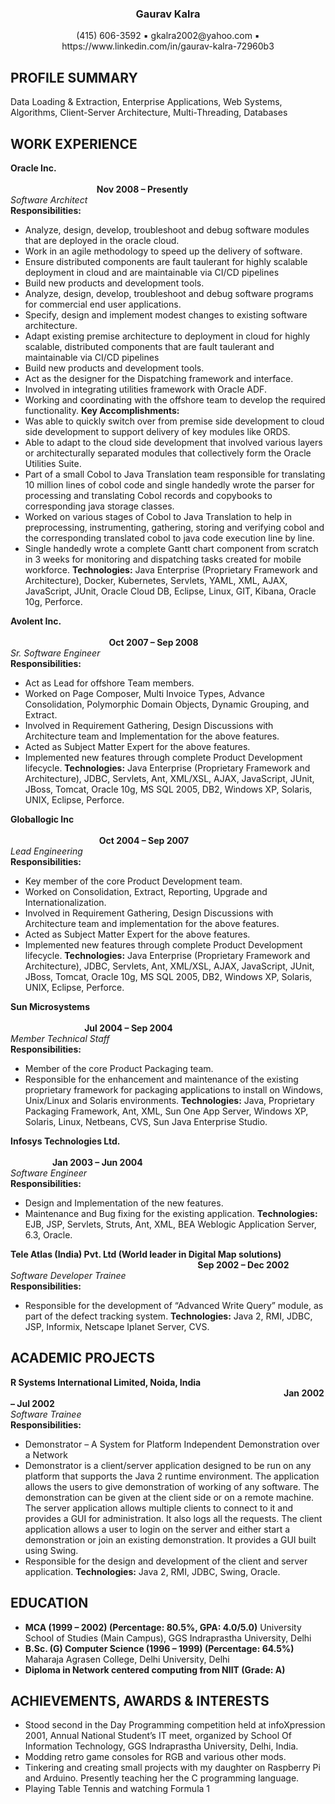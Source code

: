 <h3 align="center">Gaurav Kalra</h3>
<p align="center">(415) 606-3592 ▪ gkalra2002@yahoo.com ▪ https://www.linkedin.com/in/gaurav-kalra-72960b3</p>

## PROFILE SUMMARY
Data Loading & Extraction, Enterprise Applications, Web Systems, Algorithms, Client-Server Architecture, Multi-Threading, Databases

## WORK EXPERIENCE
**Oracle Inc.**
&nbsp;&nbsp;&nbsp;&nbsp;&nbsp;&nbsp;&nbsp;&nbsp;&nbsp;&nbsp;&nbsp;&nbsp;&nbsp;&nbsp;&nbsp;&nbsp;&nbsp;&nbsp;&nbsp;&nbsp;&nbsp;&nbsp;&nbsp;&nbsp;&nbsp;&nbsp;&nbsp;&nbsp;&nbsp;&nbsp;&nbsp;&nbsp;&nbsp;&nbsp;&nbsp;&nbsp;&nbsp;&nbsp;&nbsp;&nbsp;&nbsp;&nbsp;&nbsp;&nbsp;&nbsp;&nbsp;&nbsp;&nbsp;&nbsp;&nbsp;&nbsp;&nbsp;&nbsp;&nbsp;&nbsp;&nbsp;&nbsp;&nbsp;&nbsp;&nbsp;&nbsp;&nbsp;&nbsp;&nbsp;&nbsp;&nbsp;&nbsp;&nbsp;&nbsp;&nbsp;&nbsp;&nbsp;&nbsp;&nbsp;&nbsp;&nbsp;&nbsp;&nbsp;&nbsp;&nbsp;&nbsp;&nbsp;&nbsp;&nbsp;&nbsp;&nbsp;&nbsp;&nbsp;&nbsp;&nbsp;&nbsp;&nbsp;&nbsp;&nbsp;&nbsp;&nbsp;&nbsp;&nbsp;&nbsp;&nbsp;&nbsp;&nbsp;&nbsp;&nbsp;&nbsp;&nbsp;&nbsp;&nbsp;&nbsp;&nbsp;&nbsp;&nbsp;&nbsp;&nbsp;&nbsp;&nbsp;&nbsp;&nbsp;&nbsp;&nbsp;&nbsp;&nbsp;&nbsp;&nbsp;&nbsp;&nbsp;&nbsp;&nbsp;&nbsp;&nbsp;&nbsp;&nbsp;&nbsp;&nbsp;&nbsp;&nbsp;&nbsp;&nbsp;&nbsp;&nbsp;&nbsp;&nbsp;&nbsp;&nbsp;&nbsp;&nbsp;&nbsp;&nbsp;&nbsp;&nbsp;&nbsp;&nbsp;&nbsp;&nbsp;&nbsp;&nbsp;&nbsp;&nbsp;&nbsp;&nbsp;&nbsp;&nbsp;
**Nov 2008 – Presently**<br/>
*Software Architect*<br/>
**Responsibilities:**
- Analyze, design, develop, troubleshoot and debug software modules that are deployed in the oracle cloud.
- Work in an agile methodology to speed up the delivery of software.
- Ensure distributed components are fault taulerant for highly scalable deployment in cloud and are maintainable via CI/CD pipelines
- Build new products and development tools.
- Analyze, design, develop, troubleshoot and debug software programs for commercial end user applications.
- Specify, design and implement modest changes to existing software architecture.
- Adapt existing premise architecture to deployment in cloud for highly scalable, distributed components that are fault taulerant and maintainable via CI/CD pipelines
- Build new products and development tools.
- Act as the designer for the Dispatching framework and interface.
- Involved in integrating utilities framework with Oracle ADF.
- Working and coordinating with the offshore team to develop the required functionality.
**Key Accomplishments:**
- Was able to quickly switch over from premise side development to cloud side development to support delivery of key modules like ORDS.
- Able to adapt to the cloud side development that involved various layers or architecturally separated modules that collectively form the Oracle Utilities Suite.
- Part of a small Cobol to Java Translation team responsible for translating 10 million lines of cobol code and single handedly wrote the parser for processing and translating Cobol records and copybooks to corresponding java storage classes.
- Worked on various stages of Cobol to Java Translation to help in preprocessing, instrumenting, gathering, storing and verifying cobol and the corresponding translated cobol to java code execution line by line.
- Single handedly wrote a complete Gantt chart component from scratch in 3 weeks for monitoring and dispatching tasks created for mobile workforce.
**Technologies:**
Java Enterprise (Proprietary Framework and Architecture), Docker, Kubernetes, Servlets, YAML, XML, AJAX, JavaScript, JUnit, Oracle Cloud DB, Eclipse, Linux, GIT, Kibana, Oracle 10g, Perforce.

**Avolent Inc.**
&nbsp;&nbsp;&nbsp;&nbsp;&nbsp;&nbsp;&nbsp;&nbsp;&nbsp;&nbsp;&nbsp;&nbsp;&nbsp;&nbsp;&nbsp;&nbsp;&nbsp;&nbsp;&nbsp;&nbsp;&nbsp;&nbsp;&nbsp;&nbsp;&nbsp;&nbsp;&nbsp;&nbsp;&nbsp;&nbsp;&nbsp;&nbsp;&nbsp;&nbsp;&nbsp;&nbsp;&nbsp;&nbsp;&nbsp;&nbsp;&nbsp;&nbsp;&nbsp;&nbsp;&nbsp;&nbsp;&nbsp;&nbsp;&nbsp;&nbsp;&nbsp;&nbsp;&nbsp;&nbsp;&nbsp;&nbsp;&nbsp;&nbsp;&nbsp;&nbsp;&nbsp;&nbsp;&nbsp;&nbsp;&nbsp;&nbsp;&nbsp;&nbsp;&nbsp;&nbsp;&nbsp;&nbsp;&nbsp;&nbsp;&nbsp;&nbsp;&nbsp;&nbsp;&nbsp;&nbsp;&nbsp;&nbsp;&nbsp;&nbsp;&nbsp;&nbsp;&nbsp;&nbsp;&nbsp;&nbsp;&nbsp;&nbsp;&nbsp;&nbsp;&nbsp;&nbsp;&nbsp;&nbsp;&nbsp;&nbsp;&nbsp;&nbsp;&nbsp;&nbsp;&nbsp;&nbsp;&nbsp;&nbsp;&nbsp;&nbsp;&nbsp;&nbsp;&nbsp;&nbsp;&nbsp;&nbsp;&nbsp;&nbsp;&nbsp;&nbsp;&nbsp;&nbsp;&nbsp;&nbsp;&nbsp;&nbsp;&nbsp;&nbsp;&nbsp;&nbsp;&nbsp;&nbsp;&nbsp;&nbsp;&nbsp;&nbsp;&nbsp;&nbsp;&nbsp;&nbsp;&nbsp;&nbsp;&nbsp;&nbsp;&nbsp;&nbsp;&nbsp;&nbsp;&nbsp;&nbsp;&nbsp;&nbsp;&nbsp;&nbsp;&nbsp;&nbsp;&nbsp;&nbsp;&nbsp;&nbsp;&nbsp;&nbsp;&nbsp;&nbsp;&nbsp;&nbsp;&nbsp;
**Oct 2007 – Sep 2008**<br/>
*Sr. Software Engineer*<br/>
**Responsibilities:**
- Act as Lead for offshore Team members.
- Worked on Page Composer, Multi Invoice Types, Advance Consolidation, Polymorphic Domain Objects, Dynamic Grouping, and Extract.
- Involved in Requirement Gathering, Design Discussions with Architecture team and  Implementation for the above features.
- Acted as Subject Matter Expert for the above features.
- Implemented new features through complete Product Development lifecycle.
**Technologies:**
Java Enterprise (Proprietary Framework and Architecture), JDBC, Servlets, Ant, XML/XSL, AJAX, JavaScript, JUnit, JBoss, Tomcat, Oracle 10g, MS SQL 2005, DB2, Windows XP, Solaris, UNIX, Eclipse, Perforce.

**Globallogic Inc**
&nbsp;&nbsp;&nbsp;&nbsp;&nbsp;&nbsp;&nbsp;&nbsp;&nbsp;&nbsp;&nbsp;&nbsp;&nbsp;&nbsp;&nbsp;&nbsp;&nbsp;&nbsp;&nbsp;&nbsp;&nbsp;&nbsp;&nbsp;&nbsp;&nbsp;&nbsp;&nbsp;&nbsp;&nbsp;&nbsp;&nbsp;&nbsp;&nbsp;&nbsp;&nbsp;&nbsp;&nbsp;&nbsp;&nbsp;&nbsp;&nbsp;&nbsp;&nbsp;&nbsp;&nbsp;&nbsp;&nbsp;&nbsp;&nbsp;&nbsp;&nbsp;&nbsp;&nbsp;&nbsp;&nbsp;&nbsp;&nbsp;&nbsp;&nbsp;&nbsp;&nbsp;&nbsp;&nbsp;&nbsp;&nbsp;&nbsp;&nbsp;&nbsp;&nbsp;&nbsp;&nbsp;&nbsp;&nbsp;&nbsp;&nbsp;&nbsp;&nbsp;&nbsp;&nbsp;&nbsp;&nbsp;&nbsp;&nbsp;&nbsp;&nbsp;&nbsp;&nbsp;&nbsp;&nbsp;&nbsp;&nbsp;&nbsp;&nbsp;&nbsp;&nbsp;&nbsp;&nbsp;&nbsp;&nbsp;&nbsp;&nbsp;&nbsp;&nbsp;&nbsp;&nbsp;&nbsp;&nbsp;&nbsp;&nbsp;&nbsp;&nbsp;&nbsp;&nbsp;&nbsp;&nbsp;&nbsp;&nbsp;&nbsp;&nbsp;&nbsp;&nbsp;&nbsp;&nbsp;&nbsp;&nbsp;&nbsp;&nbsp;&nbsp;&nbsp;&nbsp;&nbsp;&nbsp;&nbsp;&nbsp;&nbsp;&nbsp;&nbsp;&nbsp;&nbsp;&nbsp;&nbsp;&nbsp;&nbsp;&nbsp;&nbsp;&nbsp;&nbsp;&nbsp;&nbsp;&nbsp;&nbsp;&nbsp;&nbsp;&nbsp;&nbsp;&nbsp;&nbsp;&nbsp;&nbsp;&nbsp;&nbsp;&nbsp;&nbsp;
**Oct 2004 – Sep 2007**<br/>
*Lead Engineering*<br/>
**Responsibilities:**
- Key member of the core Product Development team.
- Worked on Consolidation, Extract, Reporting, Upgrade and Internationalization.
- Involved in Requirement Gathering, Design Discussions with Architecture team and implementation for the above features.
- Acted as Subject Matter Expert for the above features.
- Implemented new features through complete Product Development lifecycle.
**Technologies:**
Java Enterprise (Proprietary Framework and Architecture), JDBC, Servlets, Ant, XML/XSL, AJAX, JavaScript, JUnit, JBoss, Tomcat, Oracle 10g, MS SQL 2005, DB2, Windows XP, Solaris, UNIX, Eclipse, Perforce.

**Sun Microsystems**
&nbsp;&nbsp;&nbsp;&nbsp;&nbsp;&nbsp;&nbsp;&nbsp;&nbsp;&nbsp;&nbsp;&nbsp;&nbsp;&nbsp;&nbsp;&nbsp;&nbsp;&nbsp;&nbsp;&nbsp;&nbsp;&nbsp;&nbsp;&nbsp;&nbsp;&nbsp;&nbsp;&nbsp;&nbsp;&nbsp;&nbsp;&nbsp;&nbsp;&nbsp;&nbsp;&nbsp;&nbsp;&nbsp;&nbsp;&nbsp;&nbsp;&nbsp;&nbsp;&nbsp;&nbsp;&nbsp;&nbsp;&nbsp;&nbsp;&nbsp;&nbsp;&nbsp;&nbsp;&nbsp;&nbsp;&nbsp;&nbsp;&nbsp;&nbsp;&nbsp;&nbsp;&nbsp;&nbsp;&nbsp;&nbsp;&nbsp;&nbsp;&nbsp;&nbsp;&nbsp;&nbsp;&nbsp;&nbsp;&nbsp;&nbsp;&nbsp;&nbsp;&nbsp;&nbsp;&nbsp;&nbsp;&nbsp;&nbsp;&nbsp;&nbsp;&nbsp;&nbsp;&nbsp;&nbsp;&nbsp;&nbsp;&nbsp;&nbsp;&nbsp;&nbsp;&nbsp;&nbsp;&nbsp;&nbsp;&nbsp;&nbsp;&nbsp;&nbsp;&nbsp;&nbsp;&nbsp;&nbsp;&nbsp;&nbsp;&nbsp;&nbsp;&nbsp;&nbsp;&nbsp;&nbsp;&nbsp;&nbsp;&nbsp;&nbsp;&nbsp;&nbsp;&nbsp;&nbsp;&nbsp;&nbsp;&nbsp;&nbsp;&nbsp;&nbsp;&nbsp;&nbsp;&nbsp;&nbsp;&nbsp;&nbsp;&nbsp;&nbsp;&nbsp;&nbsp;&nbsp;&nbsp;&nbsp;&nbsp;&nbsp;&nbsp;&nbsp;&nbsp;&nbsp;&nbsp;&nbsp;&nbsp;&nbsp;&nbsp;&nbsp;&nbsp;&nbsp;&nbsp;
**Jul 2004 – Sep 2004**<br/>
*Member Technical Staff*<br/>
**Responsibilities:**
- Member of the core Product Packaging team.
- Responsible for the enhancement and maintenance of the existing proprietary framework for packaging applications to install on Windows, Unix/Linux and Solaris environments.
**Technologies:**
Java, Proprietary Packaging Framework, Ant, XML, Sun One App Server, Windows XP, Solaris, Linux, Netbeans, CVS, Sun Java Enterprise Studio.

**Infosys Technologies Ltd.**
&nbsp;&nbsp;&nbsp;&nbsp;&nbsp;&nbsp;&nbsp;&nbsp;&nbsp;&nbsp;&nbsp;&nbsp;&nbsp;&nbsp;&nbsp;&nbsp;&nbsp;&nbsp;&nbsp;&nbsp;&nbsp;&nbsp;&nbsp;&nbsp;&nbsp;&nbsp;&nbsp;&nbsp;&nbsp;&nbsp;&nbsp;&nbsp;&nbsp;&nbsp;&nbsp;&nbsp;&nbsp;&nbsp;&nbsp;&nbsp;&nbsp;&nbsp;&nbsp;&nbsp;&nbsp;&nbsp;&nbsp;&nbsp;&nbsp;&nbsp;&nbsp;&nbsp;&nbsp;&nbsp;&nbsp;&nbsp;&nbsp;&nbsp;&nbsp;&nbsp;&nbsp;&nbsp;&nbsp;&nbsp;&nbsp;&nbsp;&nbsp;&nbsp;&nbsp;&nbsp;&nbsp;&nbsp;&nbsp;&nbsp;&nbsp;&nbsp;&nbsp;&nbsp;&nbsp;&nbsp;&nbsp;&nbsp;&nbsp;&nbsp;&nbsp;&nbsp;&nbsp;&nbsp;&nbsp;&nbsp;&nbsp;&nbsp;&nbsp;&nbsp;&nbsp;&nbsp;&nbsp;&nbsp;&nbsp;&nbsp;&nbsp;&nbsp;&nbsp;&nbsp;&nbsp;&nbsp;&nbsp;&nbsp;&nbsp;&nbsp;&nbsp;&nbsp;&nbsp;&nbsp;&nbsp;&nbsp;&nbsp;&nbsp;&nbsp;&nbsp;&nbsp;&nbsp;&nbsp;&nbsp;&nbsp;&nbsp;&nbsp;&nbsp;&nbsp;&nbsp;&nbsp;&nbsp;&nbsp;&nbsp;&nbsp;&nbsp;&nbsp;&nbsp;&nbsp;&nbsp;&nbsp;&nbsp;&nbsp;&nbsp;
**Jan 2003 – Jun 2004**<br/>
*Software Engineer*<br/>
**Responsibilities:**
- Design and Implementation of the new features.
- Maintenance and Bug fixing for the existing application.
**Technologies:**
EJB, JSP, Servlets, Struts, Ant, XML, BEA Weblogic Application Server, 6.3, Oracle.

**Tele Atlas (India) Pvt. Ltd (World leader in Digital Map solutions)**
&nbsp;&nbsp;&nbsp;&nbsp;&nbsp;&nbsp;&nbsp;&nbsp;&nbsp;&nbsp;&nbsp;&nbsp;&nbsp;&nbsp;&nbsp;&nbsp;&nbsp;&nbsp;&nbsp;&nbsp;&nbsp;&nbsp;&nbsp;&nbsp;&nbsp;&nbsp;&nbsp;&nbsp;&nbsp;&nbsp;&nbsp;&nbsp;&nbsp;&nbsp;&nbsp;&nbsp;&nbsp;&nbsp;&nbsp;&nbsp;&nbsp;&nbsp;&nbsp;&nbsp;&nbsp;&nbsp;&nbsp;&nbsp;&nbsp;&nbsp;&nbsp;&nbsp;&nbsp;&nbsp;&nbsp;&nbsp;&nbsp;&nbsp;&nbsp;&nbsp;&nbsp;&nbsp;&nbsp;&nbsp;&nbsp;&nbsp;&nbsp;&nbsp;&nbsp;&nbsp;&nbsp;&nbsp;&nbsp;&nbsp;&nbsp;
**Sep 2002 – Dec 2002**<br/>
*Software Developer Trainee*<br/>
**Responsibilities:**
- Responsible for the development of “Advanced Write Query” module, as part of the defect tracking system.
**Technologies:**
Java 2, RMI, JDBC, JSP, Informix, Netscape Iplanet Server, CVS.

## ACADEMIC PROJECTS
**R Systems International Limited, Noida, India**
&nbsp;&nbsp;&nbsp;&nbsp;&nbsp;&nbsp;&nbsp;&nbsp;&nbsp;&nbsp;&nbsp;&nbsp;&nbsp;&nbsp;&nbsp;&nbsp;&nbsp;&nbsp;&nbsp;&nbsp;&nbsp;&nbsp;&nbsp;&nbsp;&nbsp;&nbsp;&nbsp;&nbsp;&nbsp;&nbsp;&nbsp;&nbsp;&nbsp;&nbsp;&nbsp;&nbsp;&nbsp;&nbsp;&nbsp;&nbsp;&nbsp;&nbsp;&nbsp;&nbsp;&nbsp;&nbsp;&nbsp;&nbsp;&nbsp;&nbsp;&nbsp;&nbsp;&nbsp;&nbsp;&nbsp;&nbsp;&nbsp;&nbsp;&nbsp;&nbsp;&nbsp;&nbsp;&nbsp;&nbsp;&nbsp;&nbsp;&nbsp;&nbsp;&nbsp;&nbsp;&nbsp;&nbsp;&nbsp;&nbsp;&nbsp;&nbsp;&nbsp;&nbsp;&nbsp;&nbsp;&nbsp;&nbsp;&nbsp;&nbsp;&nbsp;&nbsp;&nbsp;&nbsp;&nbsp;&nbsp;&nbsp;&nbsp;&nbsp;&nbsp;&nbsp;&nbsp;&nbsp;&nbsp;&nbsp;&nbsp;&nbsp;&nbsp;&nbsp;&nbsp;&nbsp;&nbsp;&nbsp;&nbsp;&nbsp;&nbsp;
**Jan 2002 – Jul 2002**<br/>
*Software Trainee*<br/>
**Responsibilities:**
- Demonstrator – A System for Platform Independent Demonstration over a Network
- Demonstrator is a client/server application designed to be run on any platform that supports the Java 2 runtime environment. The application allows the users to give demonstration of working of any software. The demonstration can be given at the client side or on a remote machine. The server application allows multiple clients to connect to it and provides a GUI for administration. It also logs all the requests. The client application allows a user to login on the server and either start a demonstration or join an existing  demonstration. It provides a GUI built using Swing.
- Responsible for the design and development of the client and server application.
**Technologies:**
Java 2, RMI, JDBC, Swing, Oracle.

## EDUCATION
- **MCA (1999 – 2002) (Percentage: 80.5%, GPA: 4.0/5.0)** University School of Studies (Main Campus), GGS Indraprastha University, Delhi
- **B.Sc. (G) Computer Science (1996 – 1999) (Percentage: 64.5%)** Maharaja Agrasen College, Delhi University, Delhi
- **Diploma in Network centered computing from NIIT (Grade: A)**

## ACHIEVEMENTS, AWARDS & INTERESTS
- Stood second in the Day Programming competition held at infoXpression 2001, Annual National Student’s IT meet, organized by School Of Information Technology, GGS Indraprastha University, Delhi, India.
- Modding retro game consoles for RGB and various other mods.
- Tinkering and creating small projects with my daughter on Raspberry Pi and Arduino. Presently teaching her the C programming language.
- Playing Table Tennis and watching Formula 1
